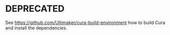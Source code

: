 # DEPRECATED

See https://github.com/Ultimaker/cura-build-environment how to build Cura
and install the dependencies.
